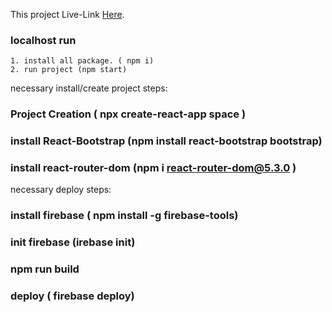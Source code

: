 
This project Live-Link [Here](https://space-df0b3.web.app/).
### localhost run 
    1. install all package. ( npm i)
    2. run project (npm start)

necessary install/create project steps:

### Project Creation ( npx create-react-app space )
### install React-Bootstrap (npm install react-bootstrap bootstrap)
### install react-router-dom (npm i react-router-dom@5.3.0 )

necessary deploy steps:

### install firebase ( npm install -g firebase-tools)
### init firebase (irebase init)
### npm run build
### deploy ( firebase deploy)

